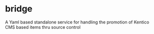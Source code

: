 # bridge
A Yaml based standalone service for handling the promotion of Kentico CMS based items thru source control
